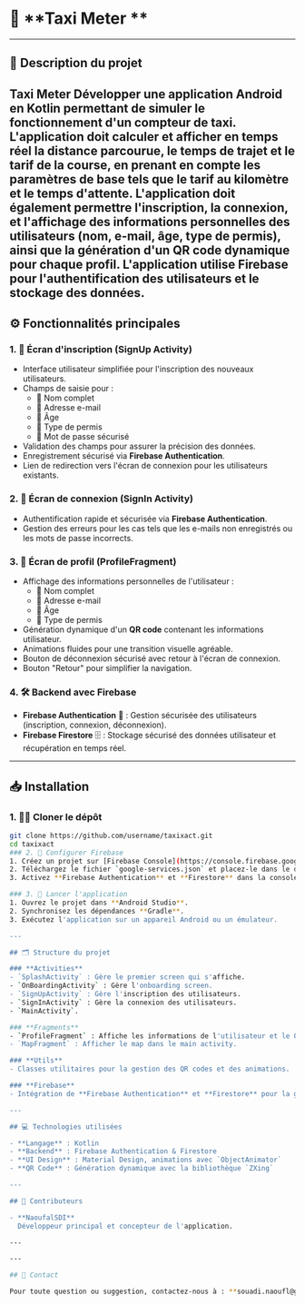 # 🚖 **Taxi Meter **

---

## 📜 Description du projet

**Taxi Meter** Développer une application Android en Kotlin permettant de simuler le fonctionnement d'un compteur de taxi. L'application doit calculer et afficher en temps réel la distance parcourue, le temps de trajet et le tarif de la course, en prenant en compte les paramètres de base tels que le tarif au kilomètre et le temps d'attente. L'application doit également permettre l'inscription, la connexion, et l'affichage des informations personnelles des utilisateurs (nom, e-mail, âge, type de permis), ainsi que la génération d'un QR code dynamique pour chaque profil. L'application utilise Firebase pour l'authentification des utilisateurs et le stockage des données.
---

## ⚙️ Fonctionnalités principales

### 1. 📝 **Écran d'inscription** (SignUp Activity)
- Interface utilisateur simplifiée pour l'inscription des nouveaux utilisateurs.
- Champs de saisie pour :
  - 👤 Nom complet
  - 📧 Adresse e-mail
  - 🎂 Âge
  - 🪪 Type de permis
  - 🔑 Mot de passe sécurisé
- Validation des champs pour assurer la précision des données.
- Enregistrement sécurisé via **Firebase Authentication**.
- Lien de redirection vers l'écran de connexion pour les utilisateurs existants.

### 2. 🔑 **Écran de connexion** (SignIn Activity)
- Authentification rapide et sécurisée via **Firebase Authentication**.
- Gestion des erreurs pour les cas tels que les e-mails non enregistrés ou les mots de passe incorrects.

### 3. 👤 **Écran de profil** (ProfileFragment)
- Affichage des informations personnelles de l'utilisateur :
  - 👤 Nom complet
  - 📧 Adresse e-mail
  - 🎂 Âge
  - 🪪 Type de permis
- Génération dynamique d'un **QR code** contenant les informations utilisateur.
- Animations fluides pour une transition visuelle agréable.
- Bouton de déconnexion sécurisé avec retour à l'écran de connexion.
- Bouton "Retour" pour simplifier la navigation.

### 4. 🛠️ **Backend avec Firebase**
- **Firebase Authentication** 🔐 : Gestion sécurisée des utilisateurs (inscription, connexion, déconnexion).
- **Firebase Firestore** 🗄️ : Stockage sécurisé des données utilisateur et récupération en temps réel.

---

## 📥 Installation

### 1. 🧑‍💻 **Cloner le dépôt**
```bash
git clone https://github.com/username/taxixact.git
cd taxixact
### 2. 🔧 Configurer Firebase
1. Créez un projet sur [Firebase Console](https://console.firebase.google.com/).
2. Téléchargez le fichier `google-services.json` et placez-le dans le dossier `app` de votre projet.
3. Activez **Firebase Authentication** et **Firestore** dans la console Firebase.

### 3. 🚀 Lancer l'application
1. Ouvrez le projet dans **Android Studio**.
2. Synchronisez les dépendances **Gradle**.
3. Exécutez l'application sur un appareil Android ou un émulateur.

---

## 🗂️ Structure du projet

### **Activities**
- `SplashActivity` : Gère le premier screen qui s'affiche.
- `OnBoardingActivity` : Gère l'onboarding screen.
- `SignUpActivity` : Gère l'inscription des utilisateurs.
- `SignInActivity` : Gère la connexion des utilisateurs.
- `MainActivity`.

### **Fragments**
- `ProfileFragment` : Affiche les informations de l'utilisateur et le QR code.
- `MapFragment` : Afficher le map dans le main activity.

### **Utils**
- Classes utilitaires pour la gestion des QR codes et des animations.

### **Firebase**
- Intégration de **Firebase Authentication** et **Firestore** pour la gestion des utilisateurs.

---

## 💻 Technologies utilisées

- **Langage** : Kotlin
- **Backend** : Firebase Authentication & Firestore
- **UI Design** : Material Design, animations avec `ObjectAnimator`
- **QR Code** : Génération dynamique avec la bibliothèque `ZXing`

---

## 👥 Contributeurs

- **NaoufalSDI**  
  Développeur principal et concepteur de l'application.

---

---

## 📧 Contact

Pour toute question ou suggestion, contactez-nous à : **souadi.naoufl@gmail.com**
